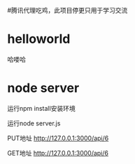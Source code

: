  #腾讯代理吃鸡，此项目停更只用于学习交流


# helloworld
哈喽哈

# node server 
运行npm install安装环境

运行node server.js

PUT地址 http://127.0.0.1:3000/api/6

GET地址 http://127.0.0.1:3000/api/6
